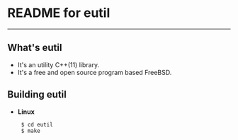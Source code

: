 # **README for eutil**
***




## **What's eutil**
 * It's an utility C++(11) library.
 * It's a free and open source program based FreeBSD.


## **Building eutil**
 * **Linux**

        $ cd eutil
        $ make
